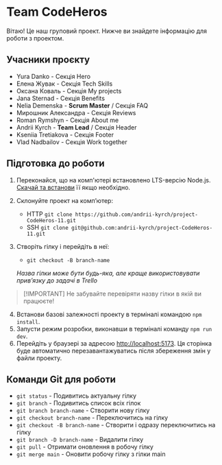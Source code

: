 # Team CodeHeros

Вітаю! Це наш груповий проект. Нижче ви знайдете інформацію для роботи з
проектом.

## Учасники проєкту

- Yura Danko - Секція Hero
- Елена Жувак - Секція Tech Skills
- Оксана Коваль - Секція My projects
- Jana Sternad - Секція Benefits
- Nelia Demenska - **Scrum Master** / Секція FAQ
- Мирошник Александра - Секція Reviews
- Roman Rymshyn - Секція About me
- Andrii Kyrch - **Team Lead** / Секція Header
- Kseniia Tretiakova - Секція Footer
- Vlad Nadbailov - Секція Work together

## Підготовка до роботи

1. Переконайся, що на комп'ютері встановлено LTS-версію Node.js.
   [Скачай та встанови](https://nodejs.org/en/) її якщо необхідно.
2. Склонуйте проект на комп’ютер:
   - HTTP `git clone https://github.com/andrii-kyrch/project-CodeHeros-11.git`
   - SSH `git clone git@github.com:andrii-kyrch/project-CodeHeros-11.git`
3. Створіть гілку і перейдіть в неї:

   - `git checkout -B branch-name`

   _Назва гілки може бути будь-яка, але краще використовувати прив’язку до
   задачі в Trello_

> [!IMPORTANT] Не забувайте перевіряти назву гілки в якій ви працюєте!

4. Встанови базові залежності проекту в терміналі командою `npm install`.
5. Запусти режим розробки, виконавши в терміналі команду `npm run dev`.
6. Перейдіть у браузері за адресою
   [http://localhost:5173](http://localhost:5173). Ця сторінка буде автоматично
   перезавантажуватись після збереження змін у файли проекту.

## Команди Git для роботи

- `git status` - Подивитись актуальну гілку
- `git branch` - Подивитись список всіх гілок
- `git branch branch-name` - Створити нову гілку
- `git checkout branch-name` - Переключитись на гілку
- `git checkout -B branch-name` - Створити і одразу переключитись на гілку
- `git branch -D branch-name` - Видалити гілку
- `git pull` - Отримати оновлення в робочу гілку
- `git merge main` - Оновити робочу гілку з гілки main
